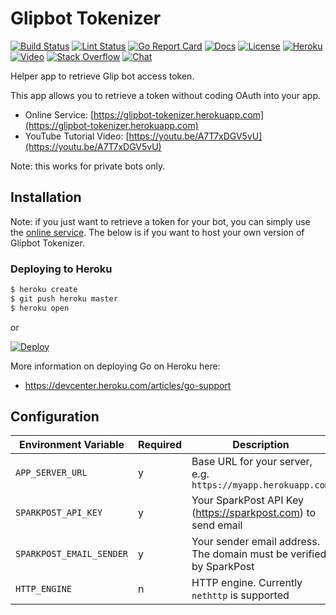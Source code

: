 # Glipbot Tokenizer

[![Build Status][build-status-svg]][build-status-url]
[![Lint Status][lint-status-svg]][lint-status-url]
[![Go Report Card][goreport-svg]][goreport-url]
[![Docs][docs-godoc-svg]][docs-godoc-url]
[![License][license-svg]][license-url]
[![Heroku][heroku-svg]][heroku-url]
[![Video][video-svg]][video-url]
[![Stack Overflow][stackoverflow-svg]][stackoverflow-url]
[![Chat][chat-svg]][chat-url]

Helper app to retrieve Glip bot access token.

This app allows you to retrieve a token without coding OAuth into your app.

* Online Service: [https://glipbot-tokenizer.herokuapp.com](https://glipbot-tokenizer.herokuapp.com)
* YouTube Tutorial Video: [https://youtu.be/A7T7xDGV5vU](https://youtu.be/A7T7xDGV5vU)

Note: this works for private bots only.

## Installation

Note: if you just want to retrieve a token for your bot, you can simply use the [online service](https://glipbot-tokenizer.herokuapp.com). The below is if you want to host your own version of Glipbot Tokenizer.

### Deploying to Heroku

```sh
$ heroku create
$ git push heroku master
$ heroku open
```

or

[![Deploy](https://www.herokucdn.com/deploy/button.svg)](https://heroku.com/deploy)

More information on deploying Go on Heroku here:

* https://devcenter.heroku.com/articles/go-support

## Configuration

| Environment Variable | Required | Description |
|----------------------|----------|-------------|
| `APP_SERVER_URL`     | y | Base URL for your server, e.g. `https://myapp.herokuapp.com` |
| `SPARKPOST_API_KEY`  | y | Your SparkPost API Key (https://sparkpost.com) to send email |
| `SPARKPOST_EMAIL_SENDER` | y | Your sender email address. The domain must be verified by SparkPost |
| `HTTP_ENGINE` | n | HTTP engine. Currently `nethttp` is supported |

 [build-status-svg]: https://github.com/grokify/glipbot-tokenizer/workflows/test/badge.svg
 [build-status-url]: https://github.com/grokify/glipbot-tokenizer/actions/workflows/test.yaml
 [lint-status-svg]: https://github.com/grokify/glipbot-tokenizer/workflows/lint/badge.svg
 [lint-status-url]: https://github.com/grokify/glipbot-tokenizer/actions/workflows/lint.yaml
 [goreport-svg]: https://goreportcard.com/badge/github.com/grokify/glipbot-tokenizer
 [goreport-url]: https://goreportcard.com/report/github.com/grokify/glipbot-tokenizer
 [docs-godoc-svg]: https://img.shields.io/badge/docs-godoc-blue.svg
 [docs-godoc-url]: https://godoc.org/github.com/grokify/glipbot-tokenizer
 [license-svg]: https://img.shields.io/badge/license-MIT-blue.svg
 [license-url]: https://github.com/grokify/glipbot-tokenizer/blob/master/LICENSE.md
 [heroku-svg]: https://img.shields.io/badge/%E2%86%91_deploy-Heroku-7056bf.svg?style=flat
 [heroku-url]: https://heroku.com/deploy
 [video-svg]: https://img.shields.io/badge/YouTube-tutorial-red.svg
 [video-url]: https://youtu.be/A7T7xDGV5vU
 [chat-svg]: https://img.shields.io/badge/%F0%9F%92%AC_Chat_on-Glip-orange.svg?style=flat
 [chat-url]: https://glipped.herokuapp.com/
 [stackoverflow-svg]: https://img.shields.io/badge/stack%20overflow-ringcentral-orange.svg
 [stackoverflow-url]: https://stackoverflow.com/questions/tagged/ringcentral
